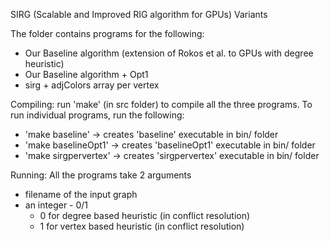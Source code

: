 SIRG (Scalable and Improved RIG algorithm for GPUs) Variants

The folder contains programs for the following:
  - Our Baseline algorithm (extension of Rokos et al. to GPUs with degree heuristic) 
  - Our Baseline algorithm + Opt1 
  - sirg + adjColors array per vertex 

Compiling: run 'make' (in src folder) to compile all the three programs.
To run individual programs, run the following:
  - 'make baseline' -> creates 'baseline' executable in bin/ folder
  - 'make baselineOpt1' -> creates 'baselineOpt1' executable in bin/ folder
  - 'make sirgpervertex' -> creates 'sirgpervertex' executable in bin/ folder

Running: All the programs take 2 arguments
  - filename of the input graph
  - an integer - 0/1
    - 0 for degree based heuristic (in conflict resolution)
    - 1 for vertex based heuristic (in conflict resolution)
